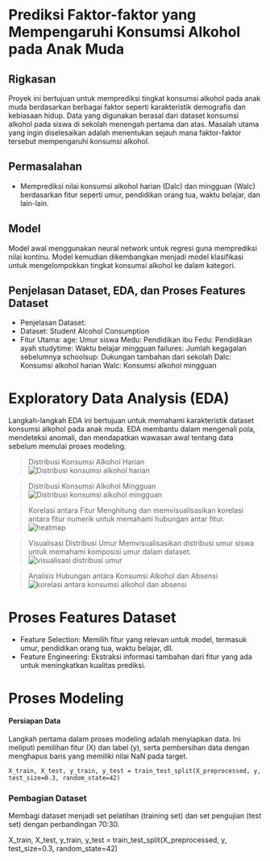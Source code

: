 # Prediksi Faktor-faktor yang Mempengaruhi Konsumsi Alkohol pada Anak Muda

## Rigkasan

Proyek ini bertujuan untuk memprediksi tingkat konsumsi alkohol pada anak muda berdasarkan berbagai faktor seperti karakteristik demografis dan kebiasaan hidup. Data yang digunakan berasal dari dataset konsumsi alkohol pada siswa di sekolah menengah pertama dan atas. Masalah utama yang ingin diselesaikan adalah menentukan sejauh mana faktor-faktor tersebut mempengaruhi konsumsi alkohol.

## Permasalahan

- Memprediksi nilai konsumsi alkohol harian (Dalc) dan mingguan (Walc) berdasarkan fitur seperti umur, pendidikan orang tua, waktu belajar, dan lain-lain.

## Model

Model awal menggunakan neural network untuk regresi guna memprediksi nilai kontinu.
Model kemudian dikembangkan menjadi model klasifikasi untuk mengelompokkan tingkat konsumsi alkohol ke dalam kategori.

## Penjelasan Dataset, EDA, dan Proses Features Dataset

- Penjelasan Dataset:
- Dataset: Student Alcohol Consumption
- Fitur Utama:
  age: Umur siswa
  Medu: Pendidikan ibu
  Fedu: Pendidikan ayah
  studytime: Waktu belajar mingguan
  failures: Jumlah kegagalan sebelumnya
  schoolsup: Dukungan tambahan dari sekolah
  Dalc: Konsumsi alkohol harian
  Walc: Konsumsi alkohol mingguan

# Exploratory Data Analysis (EDA)
Langkah-langkah EDA ini bertujuan untuk memahami karakteristik dataset konsumsi alkohol pada anak muda. EDA membantu dalam mengenali pola, mendeteksi anomali, dan mendapatkan wawasan awal tentang data sebelum memulai proses modeling.

> Distribusi Konsumsi Alkohol Harian
![Distribusi konsumsi alkohol harian](https://github.com/user-attachments/assets/7855dda3-682d-4a32-baac-c2cf207e0257)

> Distribusi Konsumsi Alkohol Mingguan
![Distribusi konsumsi alkohol mingguan](https://github.com/user-attachments/assets/0e83bbb8-499a-4c1e-b111-666f52dd7bd9)

> Korelasi antara Fitur
Menghitung dan memvisualisasikan korelasi antara fitur numerik untuk memahami hubungan antar fitur.
![heatmap](https://github.com/user-attachments/assets/5aa674f1-4705-4213-8d4c-63a8085df030)

> Visualisasi Distribusi Umur
Memvisualisasikan distribusi umur siswa untuk memahami komposisi umur dalam dataset.
![visualisasi distribusi umur](https://github.com/user-attachments/assets/5a784f0d-7aab-46de-b9a7-876e6c86b2dc)

>  Analisis Hubungan antara Konsumsi Alkohol dan Absensi
![korelasi antara konsumsi alkohol dan absensi](https://github.com/user-attachments/assets/ce754e9a-7547-4a9f-ba36-a6c9f99e0ec2)

# Proses Features Dataset
- Feature Selection: Memilih fitur yang relevan untuk model, termasuk umur, pendidikan orang tua, waktu belajar, dll.
- Feature Engineering: Ekstraksi informasi tambahan dari fitur yang ada untuk meningkatkan kualitas prediksi.

# Proses Modeling
#### Persiapan Data
Langkah pertama dalam proses modeling adalah menyiapkan data. Ini meliputi pemilihan fitur (X) dan label (y), serta pembersihan data dengan menghapus baris yang memiliki nilai NaN pada target. 

```
X_train, X_test, y_train, y_test = train_test_split(X_preprocessed, y, test_size=0.3, random_state=42)
```
### Pembagian Dataset
Membagi dataset menjadi set pelatihan (training set) dan set pengujian (test set) dengan perbandingan 70:30.  

X_train, X_test, y_train, y_test = train_test_split(X_preprocessed, y, test_size=0.3, random_state=42)

